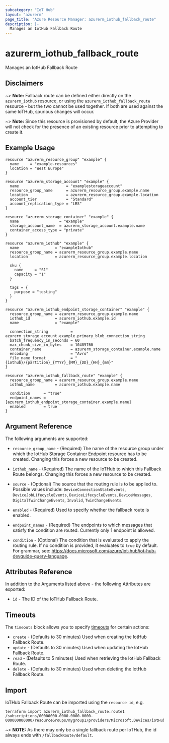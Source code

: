 ```yaml
---
subcategory: "IoT Hub"
layout: "azurerm"
page_title: "Azure Resource Manager: azurerm_iothub_fallback_route"
description: |-
  Manages an IotHub Fallback Route
---
```


# azurerm_iothub_fallback_route

Manages an IotHub Fallback Route

## Disclaimers

~> **Note:** Fallback route can be defined either directly on the `azurerm_iothub` resource, or using the `azurerm_iothub_fallback_route` resource - but the two cannot be used together. If both are used against the same IoTHub, spurious changes will occur.

~> **Note:** Since this resource is provisioned by default, the Azure Provider will not check for the presence of an existing resource prior to attempting to create it.

## Example Usage

```hcl
resource "azurerm_resource_group" "example" {
  name     = "example-resources"
  location = "West Europe"
}

resource "azurerm_storage_account" "example" {
  name                     = "examplestorageaccount"
  resource_group_name      = azurerm_resource_group.example.name
  location                 = azurerm_resource_group.example.location
  account_tier             = "Standard"
  account_replication_type = "LRS"
}

resource "azurerm_storage_container" "example" {
  name                  = "example"
  storage_account_name  = azurerm_storage_account.example.name
  container_access_type = "private"
}

resource "azurerm_iothub" "example" {
  name                = "exampleIothub"
  resource_group_name = azurerm_resource_group.example.name
  location            = azurerm_resource_group.example.location

  sku {
    name     = "S1"
    capacity = "1"
  }

  tags = {
    purpose = "testing"
  }
}

resource "azurerm_iothub_endpoint_storage_container" "example" {
  resource_group_name = azurerm_resource_group.example.name
  iothub_id           = azurerm_iothub.example.id
  name                = "example"

  connection_string          = azurerm_storage_account.example.primary_blob_connection_string
  batch_frequency_in_seconds = 60
  max_chunk_size_in_bytes    = 10485760
  container_name             = azurerm_storage_container.example.name
  encoding                   = "Avro"
  file_name_format           = "{iothub}/{partition}_{YYYY}_{MM}_{DD}_{HH}_{mm}"
}

resource "azurerm_iothub_fallback_route" "example" {
  resource_group_name = azurerm_resource_group.example.name
  iothub_name         = azurerm_iothub.example.name

  condition      = "true"
  endpoint_names = [azurerm_iothub_endpoint_storage_container.example.name]
  enabled        = true
}
```

## Argument Reference

The following arguments are supported:

* `resource_group_name` - (Required) The name of the resource group under which the IotHub Storage Container Endpoint resource has to be created. Changing this forces a new resource to be created.

* `iothub_name` - (Required) The name of the IoTHub to which this Fallback Route belongs. Changing this forces a new resource to be created.

* `source` - (Optional) The source that the routing rule is to be applied to. Possible values include: `DeviceConnectionStateEvents`, `DeviceJobLifecycleEvents`, `DeviceLifecycleEvents`, `DeviceMessages`, `DigitalTwinChangeEvents`, `Invalid`, `TwinChangeEvents`.

* `enabled` - (Required) Used to specify whether the fallback route is enabled.

* `endpoint_names` - (Required) The endpoints to which messages that satisfy the condition are routed. Currently only 1 endpoint is allowed.

* `condition` - (Optional) The condition that is evaluated to apply the routing rule. If no condition is provided, it evaluates to `true` by default. For grammar, see: <https://docs.microsoft.com/azure/iot-hub/iot-hub-devguide-query-language>.

## Attributes Reference

In addition to the Arguments listed above - the following Attributes are exported:

* `id` - The ID of the IoTHub Fallback Route.

## Timeouts

The `timeouts` block allows you to specify [timeouts](https://www.terraform.io/language/resources/syntax#operation-timeouts) for certain actions:

* `create` - (Defaults to 30 minutes) Used when creating the IotHub Fallback Route.
* `update` - (Defaults to 30 minutes) Used when updating the IotHub Fallback Route.
* `read` - (Defaults to 5 minutes) Used when retrieving the IotHub Fallback Route.
* `delete` - (Defaults to 30 minutes) Used when deleting the IotHub Fallback Route.

## Import

IoTHub Fallback Route can be imported using the `resource id`, e.g.

```shell
terraform import azurerm_iothub_fallback_route.route1 /subscriptions/00000000-0000-0000-0000-000000000000/resourceGroups/mygroup1/providers/Microsoft.Devices/iotHubs/hub1/fallbackRoute/default
```

~> **NOTE:** As there may only be a single fallback route per IoTHub, the id always ends with `/fallbackRoute/default`.
